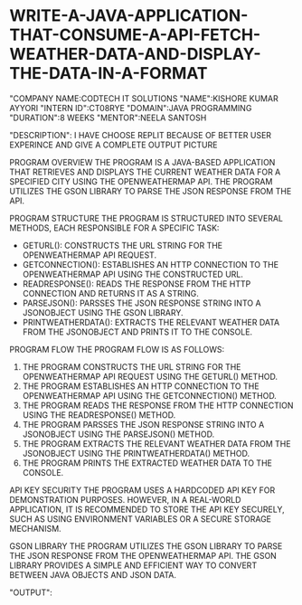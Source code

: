 # WRITE-A-JAVA-APPLICATION-THAT-CONSUME-A-API-FETCH-WEATHER-DATA-AND-DISPLAY-THE-DATA-IN-A-FORMAT
"COMPANY NAME:CODTECH IT SOLUTIONS
"NAME":KISHORE KUMAR AYYORI
"INTERN ID":CT08RYE
"DOMAIN":JAVA PROGRAMMING
"DURATION":8 WEEKS
"MENTOR":NEELA SANTOSH

"DESCRIPTION":
I HAVE CHOOSE REPLIT BECAUSE OF BETTER USER EXPERINCE AND GIVE A COMPLETE OUTPUT PICTURE 

PROGRAM OVERVIEW
THE PROGRAM IS A JAVA-BASED APPLICATION THAT RETRIEVES AND DISPLAYS THE CURRENT WEATHER DATA FOR A SPECIFIED CITY USING THE OPENWEATHERMAP API. THE PROGRAM UTILIZES THE GSON LIBRARY TO PARSE THE JSON RESPONSE FROM THE API.

PROGRAM STRUCTURE
THE PROGRAM IS STRUCTURED INTO SEVERAL METHODS, EACH RESPONSIBLE FOR A SPECIFIC TASK:

- GETURL(): CONSTRUCTS THE URL STRING FOR THE OPENWEATHERMAP API REQUEST.
- GETCONNECTION(): ESTABLISHES AN HTTP CONNECTION TO THE OPENWEATHERMAP API USING THE CONSTRUCTED URL.
- READRESPONSE(): READS THE RESPONSE FROM THE HTTP CONNECTION AND RETURNS IT AS A STRING.
- PARSEJSON(): PARSSES THE JSON RESPONSE STRING INTO A JSONOBJECT USING THE GSON LIBRARY.
- PRINTWEATHERDATA(): EXTRACTS THE RELEVANT WEATHER DATA FROM THE JSONOBJECT AND PRINTS IT TO THE CONSOLE.

PROGRAM FLOW
THE PROGRAM FLOW IS AS FOLLOWS:

1. THE PROGRAM CONSTRUCTS THE URL STRING FOR THE OPENWEATHERMAP API REQUEST USING THE GETURL() METHOD.
2. THE PROGRAM ESTABLISHES AN HTTP CONNECTION TO THE OPENWEATHERMAP API USING THE GETCONNECTION() METHOD.
3. THE PROGRAM READS THE RESPONSE FROM THE HTTP CONNECTION USING THE READRESPONSE() METHOD.
4. THE PROGRAM PARSSES THE JSON RESPONSE STRING INTO A JSONOBJECT USING THE PARSEJSON() METHOD.
5. THE PROGRAM EXTRACTS THE RELEVANT WEATHER DATA FROM THE JSONOBJECT USING THE PRINTWEATHERDATA() METHOD.
6. THE PROGRAM PRINTS THE EXTRACTED WEATHER DATA TO THE CONSOLE.

API KEY SECURITY
THE PROGRAM USES A HARDCODED API KEY FOR DEMONSTRATION PURPOSES. HOWEVER, IN A REAL-WORLD APPLICATION, IT IS RECOMMENDED TO STORE THE API KEY SECURELY, SUCH AS USING ENVIRONMENT VARIABLES OR A SECURE STORAGE MECHANISM.

GSON LIBRARY
THE PROGRAM UTILIZES THE GSON LIBRARY TO PARSE THE JSON RESPONSE FROM THE OPENWEATHERMAP API. THE GSON LIBRARY PROVIDES A SIMPLE AND EFFICIENT WAY TO CONVERT BETWEEN JAVA OBJECTS AND JSON DATA.


"OUTPUT":
